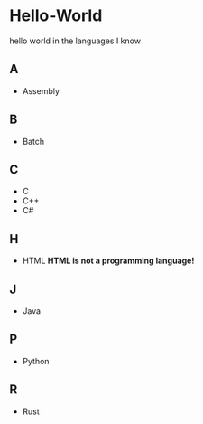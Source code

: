 # Hello-World
 hello world in the languages ​​I know

## A
- Assembly

## B
- Batch

## C
- C
- C++
- C#

## H
- HTML **HTML is not a programming language!**

## J
- Java

## P
- Python

## R
- Rust